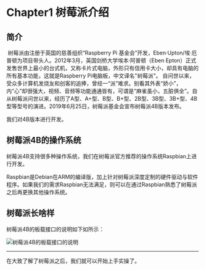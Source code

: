 # Chapter1 树莓派介绍

## 简介
​		树莓派由注册于英国的慈善组织“Raspberry Pi 基金会”开发，Eben·Upton/埃·厄普顿为项目带头人。2012年3月，英国剑桥大学埃本·阿普顿（Eben Epton）正式发售世界上最小的台式机，又称卡片式电脑，外形只有信用卡大小，却具有电脑的所有基本功能，这就是Raspberry Pi电脑板，中文译名"树莓派"。
 		自问世以来，受众多计算机发烧友和创客的追捧，曾经一“派”难求。别看其外表“娇小”，内“心”却很强大，视频、音频等功能通通皆有，可谓是“麻雀虽小，五脏俱全”。自从树莓派问世以来，经历了A型、A+型、B型、B+型、2B型、3B型、3B+型、4B型等型号的演进。2019年6月25日，树莓派基金会宣布树莓派4B版本发布。

 我们对4B版本进行开发。
## 树莓派4B的操作系统
​	树莓派4B支持很多种操作系统，我们在树莓派官方推荐的操作系统Raspbian上进行开发。

​	Raspbian是Debian在ARM的编译版，加上针对树莓派深度定制的硬件驱动与软件程序。如果我们的需求Raspbian无法满足，则可以在通过Raspbian熟悉了树莓派之后再更换其他操作系统。

## 树莓派长啥样

 树莓派4B的板载接口的说明如下如所示：

 ![树莓派4B的板载接口的说明](https://img-blog.csdnimg.cn/20200310210555265.png?x-oss-process=image/watermark,type_ZmFuZ3poZW5naGVpdGk,shadow_10,text_aHR0cHM6Ly9ibG9nLmNzZG4ubmV0L2Jobml1bmFu,size_16,color_FFFFFF,t_70)

---

在大致了解了树莓派之后，我们就可以开始上手实操了。

